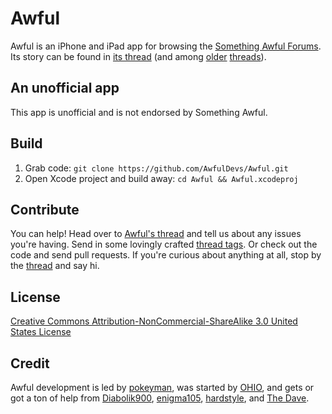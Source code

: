 Awful
=====

Awful is an iPhone and iPad app for browsing the [Something Awful Forums][forums]. Its story can be found in [its thread][thread] (and among [older][old thread] [threads][older thread]).

An unofficial app
-----------------

This app is unofficial and is not endorsed by Something Awful.

Build
-----

1. Grab code: `git clone https://github.com/AwfulDevs/Awful.git`
2. Open Xcode project and build away: `cd Awful && Awful.xcodeproj`

Contribute
----------

You can help! Head over to [Awful's thread][thread] and tell us about any issues you're having. Send in some lovingly crafted [thread tags][]. Or check out the code and send pull requests. If you're curious about anything at all, stop by the [thread][] and say hi.

License
-------

[Creative Commons Attribution-NonCommercial-ShareAlike 3.0 United States License](http://creativecommons.org/licenses/by-nc-sa/3.0/us/)

Credit
------

Awful development is led by [pokeyman][], was started by [OHIO][], and gets or got a ton of help from [Diabolik900][], [enigma105][], [hardstyle][], and [The Dave][].


[forums]: http://forums.somethingawful.com
[thread]: http://forums.somethingawful.com/showthread.php?threadid=3510131
[old thread]: http://forums.somethingawful.com/showthread.php?threadid=3381510
[older thread]: http://forums.somethingawful.com/showthread.php?threadid=3483760

[thread tags]: https://github.com/AwfulDevs/Awful/blob/master/Resources/Thread%20Tags/README.md#thread-tags

[Diabolik900]: http://forums.somethingawful.com/member.php?action=getinfo&userid=113215
[enigma105]: http://forums.somethingawful.com/member.php?action=getinfo&userid=51258
[hardstyle]: http://forums.somethingawful.com/member.php?action=getinfo&userid=51070
[OHIO]: http://forums.somethingawful.com/member.php?action=getinfo&userid=82915
[pokeyman]: http://forums.somethingawful.com/member.php?action=getinfo&userid=106125
[The Dave]: http://forums.somethingawful.com/member.php?action=getinfo&userid=41741
